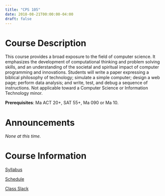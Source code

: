 ```yaml
---
title: "CPS 105"
date: 2018-08-21T00:00:00-04:00
draft: false
---
```


# Course Description

This course provides a broad exposure to the field of computer science. It emphasizes the development of computational thinking and problem solving skills, and an understanding of the societal and spiritual impact of computer programming and innovations. Students will write a paper expressing a biblical philosophy of technology; simulate a simple computer; design a web page; perform data analysis; and write, test, and debug a sequence of instructions. Not applicable toward a Computer Science or Information Technology minor. 

**Prerequisites**: Ma ACT 20+, SAT 55+, Ma 090 or Ma 10.

# Announcements

_None at this time._

# Course Information

[Syllabus](/bju/cps105/info/syllabus)

[Schedule](/bju/cps105/info/schedule)

[Class Slack](https://bjucps.slack.com)